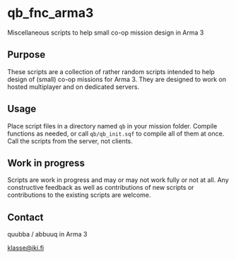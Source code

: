 # qb_fnc_arma3

Miscellaneous scripts to help small co-op mission design in Arma 3

## Purpose

These scripts are a collection of rather random scripts intended to help design of (small) co-op missions for Arma 3. They are designed to work on hosted multiplayer and on dedicated servers.

## Usage

Place script files in a directory named `qb` in your mission folder. Compile functions as needed, or call `qb/qb_init.sqf` to compile all of them at once. Call the scripts from the server, not clients.

## Work in progress

Scripts are work in progress and may or may not work fully or not at all. Any constructive feedback as well as contributions of new scripts or contributions to the existing scripts are welcome.

## Contact

quubba / abbuuq in Arma 3

klasse@iki.fi
